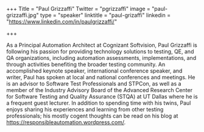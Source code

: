 +++
Title = "Paul Grizzaffi"
Twitter = "pgrizzaffi"
image = "paul-grizzaffi.jpg"
type = "speaker"
linktitle = "paul-grizaffi"
linkedin = "https://www.linkedin.com/in/paulgrizzaffi/"

+++

As a Principal Automation Architect at Cognizant Softvision, Paul Grizzaffi is following his passion for providing technology solutions to testing, QE, and QA organizations, including automation assessments, implementations, and through activities benefiting the broader testing community. An accomplished keynote speaker, international conference speaker, and writer, Paul has spoken at local and national conferences and meetings. He is an advisor to Software Test Professionals and STPCon, as well as a member of the Industry Advisory Board of the Advanced Research Center for Software Testing and Quality Assurance (STQA) at UT Dallas where he is a frequent guest lecturer. In addition to spending time with his twins, Paul enjoys sharing his experiences and learning from other testing professionals; his mostly cogent thoughts can be read on his blog at https://responsibleautomation.wordpress.com/.
